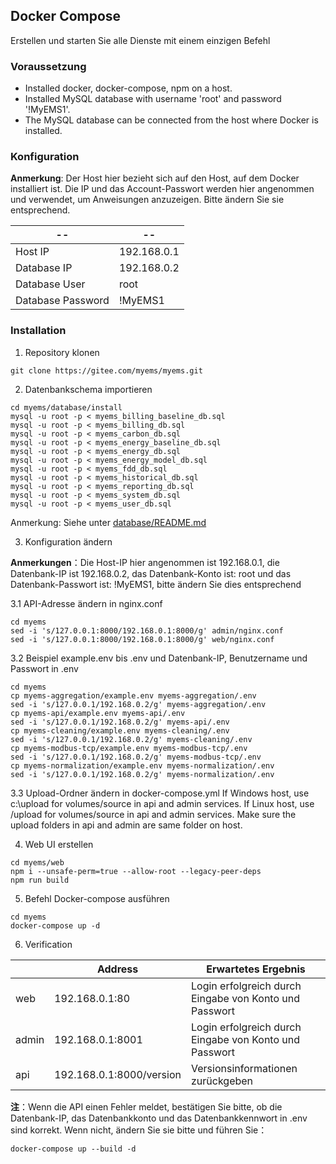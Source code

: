 ## Docker Compose
Erstellen und starten Sie alle Dienste mit einem einzigen Befehl

### Voraussetzung

- Installed docker, docker-compose, npm on a host.
- Installed MySQL database with username 'root' and password '!MyEMS1'.
- The MySQL database can be connected from the host where Docker is installed.

### Konfiguration

**Anmerkung**: Der Host hier bezieht sich auf den Host, auf dem Docker installiert ist. Die IP und das Account-Passwort werden hier angenommen und verwendet, um Anweisungen anzuzeigen. Bitte ändern Sie sie entsprechend.

| --                | --          |
| ----------        | ----------- |
| Host IP           | 192.168.0.1 |
| Database IP       | 192.168.0.2 |
| Database User     | root        |
| Database Password | !MyEMS1     |

### Installation

1.  Repository klonen
```
git clone https://gitee.com/myems/myems.git 
```

2.  Datenbankschema importieren

```
cd myems/database/install
mysql -u root -p < myems_billing_baseline_db.sql
mysql -u root -p < myems_billing_db.sql
mysql -u root -p < myems_carbon_db.sql
mysql -u root -p < myems_energy_baseline_db.sql
mysql -u root -p < myems_energy_db.sql
mysql -u root -p < myems_energy_model_db.sql
mysql -u root -p < myems_fdd_db.sql
mysql -u root -p < myems_historical_db.sql
mysql -u root -p < myems_reporting_db.sql
mysql -u root -p < myems_system_db.sql
mysql -u root -p < myems_user_db.sql
```
Anmerkung: Siehe unter [database/README.md](./database/README.md)


3. Konfiguration ändern

**Anmerkungen**：Die Host-IP hier angenommen ist 192.168.0.1, die Datenbank-IP ist 192.168.0.2, das Datenbank-Konto ist: root und das Datenbank-Passwort ist: !MyEMS1, bitte ändern Sie dies entsprechend

3.1  API-Adresse ändern in nginx.conf
```
cd myems
sed -i 's/127.0.0.1:8000/192.168.0.1:8000/g' admin/nginx.conf
sed -i 's/127.0.0.1:8000/192.168.0.1:8000/g' web/nginx.conf
```

3.2 Beispiel example.env bis .env und Datenbank-IP, Benutzername und Passwort in .env
```
cd myems
cp myems-aggregation/example.env myems-aggregation/.env
sed -i 's/127.0.0.1/192.168.0.2/g' myems-aggregation/.env
cp myems-api/example.env myems-api/.env
sed -i 's/127.0.0.1/192.168.0.2/g' myems-api/.env
cp myems-cleaning/example.env myems-cleaning/.env
sed -i 's/127.0.0.1/192.168.0.2/g' myems-cleaning/.env
cp myems-modbus-tcp/example.env myems-modbus-tcp/.env
sed -i 's/127.0.0.1/192.168.0.2/g' myems-modbus-tcp/.env
cp myems-normalization/example.env myems-normalization/.env
sed -i 's/127.0.0.1/192.168.0.2/g' myems-normalization/.env 
```

3.3 Upload-Ordner ändern in docker-compose.yml
If Windows host, use c:\upload for volumes/source in api and admin services.
If Linux host, use /upload for volumes/source in api and admin services.
Make sure the upload folders in api and admin are same folder on host.

4.  Web UI erstellen

```
cd myems/web
npm i --unsafe-perm=true --allow-root --legacy-peer-deps
npm run build
```

5. Befehl Docker-compose ausführen

```
cd myems
docker-compose up -d 
```

6. Verification

|       | Address                 | Erwartetes Ergebnis  |
| ----- | ----------------------- | ---------------- |
| web   | 192.168.0.1:80          | Login erfolgreich durch Eingabe von Konto und Passwort |
| admin | 192.168.0.1:8001        | Login erfolgreich durch Eingabe von Konto und Passwort |
| api   | 192.168.0.1:8000/version| Versionsinformationen zurückgeben |

**注**：Wenn die API einen Fehler meldet, bestätigen Sie bitte, ob die Datenbank-IP, das Datenbankkonto und das Datenbankkennwort in .env sind korrekt. Wenn nicht, ändern Sie sie bitte und führen Sie：
```
docker-compose up --build -d
```
